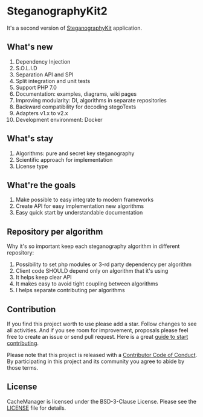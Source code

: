 SteganographyKit2
=================

It's a second version of [SteganographyKit](https://github.com/picamator/SteganographyKit) application.

What's new
----------
1. Dependency Injection
2. S.O.L.I.D
3. Separation API and SPI
4. Split integration and unit tests
5. Support PHP 7.0
6. Documentation: examples, diagrams, wiki pages
7. Improving modularity: DI, algorithms in separate repositories
8. Backward compatibility for decoding stegoTexts
9. Adapters v1.x to v2.x
10. Development environment: Docker

What's stay
----------
1. Algorithms: pure and secret key steganography
2. Scientific approach for implementation
3. License type

What're the goals
------------------
1. Make possible to easy integrate to modern frameworks
2. Create API for easy implementation new algorithms
3. Easy quick start by understandable documentation

Repository per algorithm
------------------------
Why it's so important keep each steganography algorithm in different repository:

1. Possibility to set php modules or 3-rd party dependency per algorithm
2. Client code SHOULD depend only on algorithm that it's using
3. It helps keep clear API
4. It makes easy to avoid tight coupling between algorithms
5. I helps separate contributing per algorithms

Contribution
------------
If you find this project worth to use please add a star. Follow changes to see all activities.
And if you see room for improvement, proposals please feel free to create an issue or send pull request.
Here is a great [guide to start contributing](https://guides.github.com/activities/contributing-to-open-source/).

Please note that this project is released with a [Contributor Code of Conduct](http://contributor-covenant.org/version/1/4/).
By participating in this project and its community you agree to abide by those terms.

License
-------
CacheManager is licensed under the BSD-3-Clause License. Please see the [LICENSE](LICENSE.txt) file for details.
